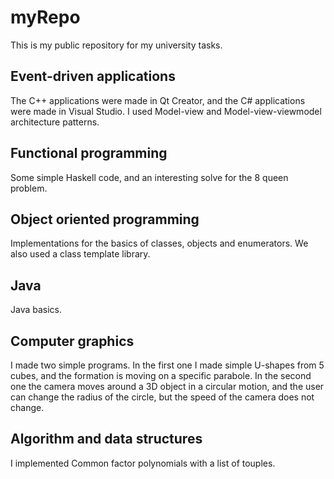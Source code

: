 # myRepo
This is my public repository for my university tasks.

## Event-driven applications
The C++ applications were made in Qt Creator, and the C# applications were made in Visual Studio. I used Model-view and Model-view-viewmodel architecture patterns.

## Functional programming
Some simple Haskell code, and an interesting solve for the 8 queen problem.

## Object oriented programming
Implementations for the basics of classes, objects and enumerators. We also used a class template library.

## Java
Java basics.

## Computer graphics
I made two simple programs. In the first one I made simple U-shapes from 5 cubes, and the formation is moving on a specific parabole. In the second one the camera moves around a 3D object in a circular motion, and the user can change the radius of the circle, but the speed of the camera does not change.

## Algorithm and data structures
I implemented Common factor polynomials with a list of touples.
